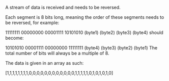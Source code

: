 A stream of data is received and needs to be reversed.

Each segment is 8 bits long, meaning the order of these segments needs to be reversed, for example:

11111111  00000000  00001111  10101010
 (byte1)   (byte2)   (byte3)   (byte4)
should become:

10101010  00001111  00000000  11111111
 (byte4)   (byte3)   (byte2)   (byte1)
The total number of bits will always be a multiple of 8.

The data is given in an array as such:

[1,1,1,1,1,1,1,1,0,0,0,0,0,0,0,0,0,0,0,0,1,1,1,1,1,0,1,0,1,0,1,0]
